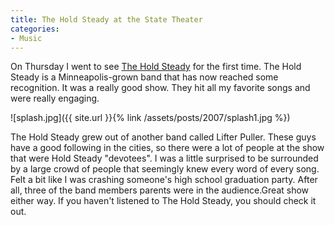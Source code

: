 ```yaml
---
title: The Hold Steady at the State Theater
categories:
- Music
---
```


On Thursday I went to see [The Hold Steady](http://www.theholdsteady.com/) for the first time. The Hold Steady is a Minneapolis-grown band that has now reached some recognition. It was a really good show. They hit all my favorite songs and were really engaging.


![splash.jpg]({{ site.url }}{% link /assets/posts/2007/splash1.jpg %})

The Hold Steady grew out of another band called Lifter Puller. These guys have a good following in the cities, so there were a lot of people at the show that were Hold Steady "devotees". I was a little surprised to be surrounded by a large crowd of people that seemingly knew every word of every song. Felt a bit like I was crashing someone's high school graduation party. After all, three of the band members parents were in the audience.Great show either way. If you haven't listened to The Hold Steady, you should check it out.
